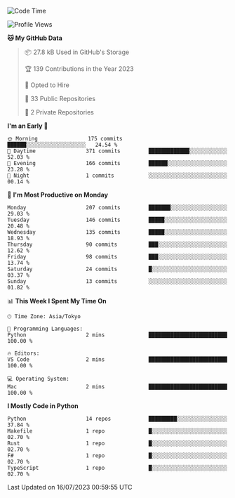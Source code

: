 <!--START_SECTION:waka-->
![Code Time](http://img.shields.io/badge/Code%20Time-695%20hrs%207%20mins-blue)

![Profile Views](http://img.shields.io/badge/Profile%20Views-0-blue)

**🐱 My GitHub Data** 

> 📦 27.8 kB Used in GitHub's Storage 
 > 
> 🏆 139 Contributions in the Year 2023
 > 
> 💼 Opted to Hire
 > 
> 📜 33 Public Repositories 
 > 
> 🔑 2 Private Repositories 
 > 
**I'm an Early 🐤** 

```text
🌞 Morning                175 commits         ██████░░░░░░░░░░░░░░░░░░░   24.54 % 
🌆 Daytime                371 commits         █████████████░░░░░░░░░░░░   52.03 % 
🌃 Evening                166 commits         ██████░░░░░░░░░░░░░░░░░░░   23.28 % 
🌙 Night                  1 commits           ░░░░░░░░░░░░░░░░░░░░░░░░░   00.14 % 
```
📅 **I'm Most Productive on Monday** 

```text
Monday                   207 commits         ███████░░░░░░░░░░░░░░░░░░   29.03 % 
Tuesday                  146 commits         █████░░░░░░░░░░░░░░░░░░░░   20.48 % 
Wednesday                135 commits         █████░░░░░░░░░░░░░░░░░░░░   18.93 % 
Thursday                 90 commits          ███░░░░░░░░░░░░░░░░░░░░░░   12.62 % 
Friday                   98 commits          ███░░░░░░░░░░░░░░░░░░░░░░   13.74 % 
Saturday                 24 commits          █░░░░░░░░░░░░░░░░░░░░░░░░   03.37 % 
Sunday                   13 commits          ░░░░░░░░░░░░░░░░░░░░░░░░░   01.82 % 
```


📊 **This Week I Spent My Time On** 

```text
🕑︎ Time Zone: Asia/Tokyo

💬 Programming Languages: 
Python                   2 mins              █████████████████████████   100.00 % 

🔥 Editors: 
VS Code                  2 mins              █████████████████████████   100.00 % 

💻 Operating System: 
Mac                      2 mins              █████████████████████████   100.00 % 
```

**I Mostly Code in Python** 

```text
Python                   14 repos            █████████░░░░░░░░░░░░░░░░   37.84 % 
Makefile                 1 repo              █░░░░░░░░░░░░░░░░░░░░░░░░   02.70 % 
Rust                     1 repo              █░░░░░░░░░░░░░░░░░░░░░░░░   02.70 % 
F#                       1 repo              █░░░░░░░░░░░░░░░░░░░░░░░░   02.70 % 
TypeScript               1 repo              █░░░░░░░░░░░░░░░░░░░░░░░░   02.70 % 
```




 Last Updated on 16/07/2023 00:59:55 UTC
<!--END_SECTION:waka-->
